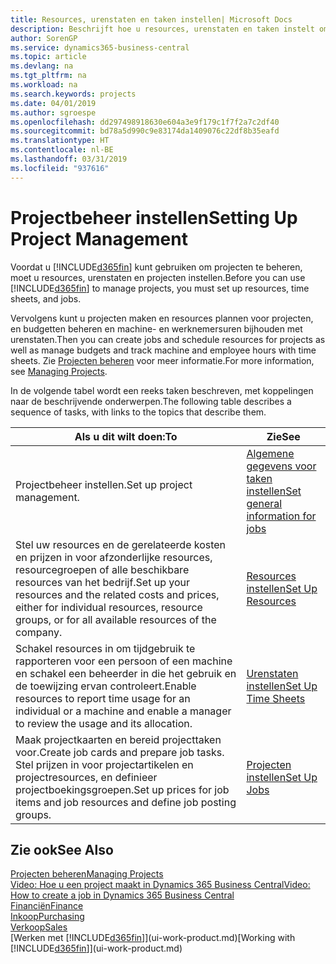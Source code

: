 ```yaml
---
title: Resources, urenstaten en taken instellen| Microsoft Docs
description: Beschrijft hoe u resources, urenstaten en taken instelt om projecten te beheren.
author: SorenGP
ms.service: dynamics365-business-central
ms.topic: article
ms.devlang: na
ms.tgt_pltfrm: na
ms.workload: na
ms.search.keywords: projects
ms.date: 04/01/2019
ms.author: sgroespe
ms.openlocfilehash: dd297498918630e604a3e9f179c1f7f2a7c2df40
ms.sourcegitcommit: bd78a5d990c9e83174da1409076c22df8b35eafd
ms.translationtype: HT
ms.contentlocale: nl-BE
ms.lasthandoff: 03/31/2019
ms.locfileid: "937616"
---
```

# <a name="setting-up-project-management"></a><span data-ttu-id="04ac9-103">Projectbeheer instellen</span><span class="sxs-lookup"><span data-stu-id="04ac9-103">Setting Up Project Management</span></span>
<span data-ttu-id="04ac9-104">Voordat u [!INCLUDE[d365fin](includes/d365fin_md.md)] kunt gebruiken om projecten te beheren, moet u resources, urenstaten en projecten instellen.</span><span class="sxs-lookup"><span data-stu-id="04ac9-104">Before you can use [!INCLUDE[d365fin](includes/d365fin_md.md)] to manage projects, you must set up resources, time sheets, and jobs.</span></span>

<span data-ttu-id="04ac9-105">Vervolgens kunt u projecten maken en resources plannen voor projecten, en budgetten beheren en machine- en werknemersuren bijhouden met urenstaten.</span><span class="sxs-lookup"><span data-stu-id="04ac9-105">Then you can create jobs and schedule resources for projects as well as manage budgets and track machine and employee hours with time sheets.</span></span> <span data-ttu-id="04ac9-106">Zie [Projecten beheren](projects-manage-projects.md) voor meer informatie.</span><span class="sxs-lookup"><span data-stu-id="04ac9-106">For more information, see [Managing Projects](projects-manage-projects.md).</span></span>  

<span data-ttu-id="04ac9-107">In de volgende tabel wordt een reeks taken beschreven, met koppelingen naar de beschrijvende onderwerpen.</span><span class="sxs-lookup"><span data-stu-id="04ac9-107">The following table describes a sequence of tasks, with links to the topics that describe them.</span></span>

| <span data-ttu-id="04ac9-108">Als u dit wilt doen:</span><span class="sxs-lookup"><span data-stu-id="04ac9-108">To</span></span> | <span data-ttu-id="04ac9-109">Zie</span><span class="sxs-lookup"><span data-stu-id="04ac9-109">See</span></span> |
| --- | --- |
| <span data-ttu-id="04ac9-110">Projectbeheer instellen.</span><span class="sxs-lookup"><span data-stu-id="04ac9-110">Set up project management.</span></span>|[<span data-ttu-id="04ac9-111">Algemene gegevens voor taken instellen</span><span class="sxs-lookup"><span data-stu-id="04ac9-111">Set general information for jobs</span></span>](projects-how-setup-jobs.md#to-set-general-information-for-jobs)|
| <span data-ttu-id="04ac9-112">Stel uw resources en de gerelateerde kosten en prijzen in voor afzonderlijke resources, resourcegroepen of alle beschikbare resources van het bedrijf.</span><span class="sxs-lookup"><span data-stu-id="04ac9-112">Set up your resources and the related costs and prices, either for individual resources, resource groups, or for all available resources of the company.</span></span> |[<span data-ttu-id="04ac9-113">Resources instellen</span><span class="sxs-lookup"><span data-stu-id="04ac9-113">Set Up Resources</span></span>](projects-how-setup-resources.md) |
| <span data-ttu-id="04ac9-114">Schakel resources in om tijdgebruik te rapporteren voor een persoon of een machine en schakel een beheerder in die het gebruik en de toewijzing ervan controleert.</span><span class="sxs-lookup"><span data-stu-id="04ac9-114">Enable resources to report time usage for an individual or a machine and enable a manager to review the usage and its allocation.</span></span> |[<span data-ttu-id="04ac9-115">Urenstaten instellen</span><span class="sxs-lookup"><span data-stu-id="04ac9-115">Set Up Time Sheets</span></span>](projects-how-setup-time-sheets.md) |
| <span data-ttu-id="04ac9-116">Maak projectkaarten en bereid projecttaken voor.</span><span class="sxs-lookup"><span data-stu-id="04ac9-116">Create job cards and prepare job tasks.</span></span> <span data-ttu-id="04ac9-117">Stel prijzen in voor projectartikelen en projectresources, en definieer projectboekingsgroepen.</span><span class="sxs-lookup"><span data-stu-id="04ac9-117">Set up prices for job items and job resources and define job posting groups.</span></span> |[<span data-ttu-id="04ac9-118">Projecten instellen</span><span class="sxs-lookup"><span data-stu-id="04ac9-118">Set Up Jobs</span></span>](projects-how-setup-jobs.md) |

## <a name="see-also"></a><span data-ttu-id="04ac9-119">Zie ook</span><span class="sxs-lookup"><span data-stu-id="04ac9-119">See Also</span></span>

[<span data-ttu-id="04ac9-120">Projecten beheren</span><span class="sxs-lookup"><span data-stu-id="04ac9-120">Managing Projects</span></span>](projects-manage-projects.md)  
[<span data-ttu-id="04ac9-121">Video: Hoe u een project maakt in Dynamics 365 Business Central</span><span class="sxs-lookup"><span data-stu-id="04ac9-121">Video: How to create a job in Dynamics 365 Business Central</span></span>](https://www.youtube.com/watch?v=VqaPWr7BWmw)  
[<span data-ttu-id="04ac9-122">Financiën</span><span class="sxs-lookup"><span data-stu-id="04ac9-122">Finance</span></span>](finance.md)  
[<span data-ttu-id="04ac9-123">Inkoop</span><span class="sxs-lookup"><span data-stu-id="04ac9-123">Purchasing</span></span>](purchasing-manage-purchasing.md)  
[<span data-ttu-id="04ac9-124">Verkoop</span><span class="sxs-lookup"><span data-stu-id="04ac9-124">Sales</span></span>](sales-manage-sales.md)  
<span data-ttu-id="04ac9-125">[Werken met [!INCLUDE[d365fin](includes/d365fin_md.md)]](ui-work-product.md)</span><span class="sxs-lookup"><span data-stu-id="04ac9-125">[Working with [!INCLUDE[d365fin](includes/d365fin_md.md)]](ui-work-product.md)</span></span>  
